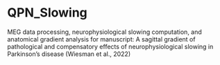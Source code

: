# QPN_Slowing
MEG data processing, neurophysiological slowing computation, and anatomical gradient analysis for manuscript: A sagittal gradient of pathological and compensatory effects of neurophysiological slowing in Parkinson’s disease (Wiesman et al., 2022)
